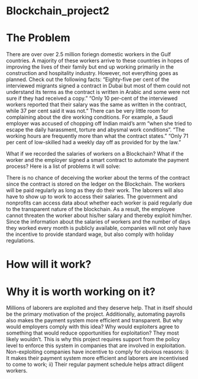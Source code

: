 # Blockchain_project2

# The Problem

There are over over 2.5 million foriegn domestic workers in the Gulf countries. A majority of these workers arrive to these countries in hopes of improving the lives of their family but end up working primarily in the construction and hospitality industry. However, not everything goes as planned. Check out the following facts:
“Eighty-five per cent of the interviewed migrants signed a contract in Dubai but most of them could not understand its terms as the contract is written in Arabic and some were not sure if they had received a copy.”
“Only 10 per-cent of the interviewed workers reported that their salary was the same as written in the contract, while 37 per cent said it was not.”
There can be very little room for complaining about the dire working conditions. For example, a Saudi employer was accused of chopping off Indian maid’s arm “when she tried to escape the daily harassment, torture and abysmal work conditions”.
“The working hours are frequently more than what the contract states.”
“Only 71 per cent of low-skilled had a weekly day off as provided for by the law.”

What if we recorded the salaries of workers on a Blockchain?
What if the worker and the employer signed a smart contract to automate the payment process? Here is a list of problems it will solve:

There is no chance of deceiving the worker about the terms of the contract since the contract is stored on the ledger on the Blockchain.
The workers will be paid regularly as long as they do their work.
The laborers will also have to show up to work to access their salaries.
The government and nonprofits can access data about whether each worker is paid regularly due to the transparent nature of the blockchain. As a result, the employee cannot threaten the worker about his/her salary and thereby exploit him/her.
Since the information about the salaries of workers and the number of days they worked every month is publicly available, companies will not only have the incentive to provide standard wage, but also comply with holiday regulations.

# How will it work?



# Why it is worth working on it?

Millions of laborers are exploited and they deserve help. That in itself should be the primary motivation of the project. Additionally, automating payrolls also makes the payment system more efficient and transparent.
But why would employers comply with this idea?
Why would exploiters agree to something that would reduce opportunities for exploitation? They most likely wouldn’t. This is why this project requires support from the policy level to enforce this system in companies that are involved in exploitation.
Non-exploiting companies have incentive to comply for obvious reasons: i) It makes their payment system more efficient and laborers are incentivised to come to work; ii) Their regular payment schedule helps attract diligent workers.
